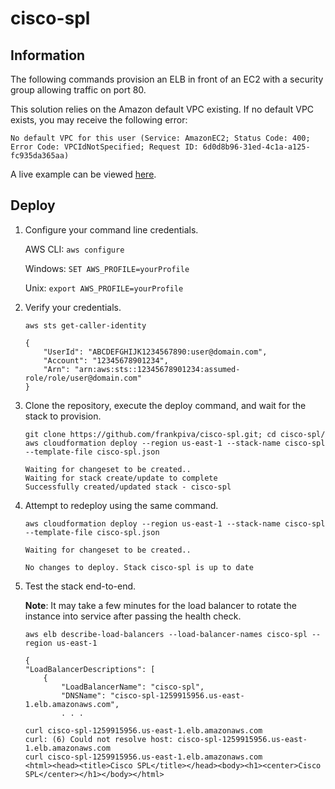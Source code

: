 # cisco-spl

## Information
The following commands provision an ELB in front of an EC2 with a security group allowing traffic on port 80.

This solution relies on the Amazon default VPC existing. If no default VPC exists, you may receive the following error:
```
No default VPC for this user (Service: AmazonEC2; Status Code: 400; Error Code: VPCIdNotSpecified; Request ID: 6d0d8b96-31ed-4c1a-a125-fc935da365aa)
```

A live example can be viewed [here](http://cisco-spl-1259915956.us-east-1.elb.amazonaws.com/).

## Deploy
1. Configure your command line credentials.

    AWS CLI: `aws configure`

    Windows: `SET AWS_PROFILE=yourProfile`

    Unix: `export AWS_PROFILE=yourProfile`

2. Verify your credentials.
    ```
    aws sts get-caller-identity

    {
        "UserId": "ABCDEFGHIJK1234567890:user@domain.com",
        "Account": "12345678901234",
        "Arn": "arn:aws:sts::12345678901234:assumed-role/role/user@domain.com"
    }
    ```


3. Clone the repository, execute the deploy command, and wait for the stack to provision.

    ```
    git clone https://github.com/frankpiva/cisco-spl.git; cd cisco-spl/
    aws cloudformation deploy --region us-east-1 --stack-name cisco-spl --template-file cisco-spl.json

    Waiting for changeset to be created..
    Waiting for stack create/update to complete
    Successfully created/updated stack - cisco-spl
    ```

4. Attempt to redeploy using the same command.

    ```
    aws cloudformation deploy --region us-east-1 --stack-name cisco-spl --template-file cisco-spl.json

    Waiting for changeset to be created..

    No changes to deploy. Stack cisco-spl is up to date
    ```

5. Test the stack end-to-end.

    **Note**:  It may take a few minutes for the load balancer to rotate the instance into service after passing the health check.

    ```
    aws elb describe-load-balancers --load-balancer-names cisco-spl --region us-east-1

    {
    "LoadBalancerDescriptions": [
        {
            "LoadBalancerName": "cisco-spl",
            "DNSName": "cisco-spl-1259915956.us-east-1.elb.amazonaws.com",
            . . .

    curl cisco-spl-1259915956.us-east-1.elb.amazonaws.com
    curl: (6) Could not resolve host: cisco-spl-1259915956.us-east-1.elb.amazonaws.com
    curl cisco-spl-1259915956.us-east-1.elb.amazonaws.com
    <html><head><title>Cisco SPL</title></head><body><h1><center>Cisco SPL</center></h1></body></html>
    ```
